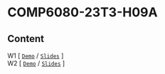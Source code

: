 # COMP6080-23T3-H09A
Content
-
W1 [ [`Demo`](wk1) / [`Slides`](https://offthegrid-mike.github.io/COMP6080-24T1-M20B/Slides/w1.html) ]<br>
W2 [ [`Demo`](wk2) / [`Slides`](https://offthegrid-mike.github.io/COMP6080-24T1-M20B/Slides/w2.html) ]
